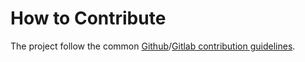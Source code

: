 # How to Contribute

The project follow the common [Github](https://guides.github.com/activities/contributing-to-open-source/#contributing)/[Gitlab contribution guidelines](http://doc.gitlab.com/ce/workflow/README.html).
